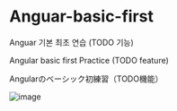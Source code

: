 # Anguar-basic-first
Anguar 기본 최초 연습 (TODO 기능)

Angular basic first Practice (TODO feature)

Angularのベーシック初練習（TODO機能）



![image](https://github.com/jang-sw/Anguar-basic-first/assets/113086375/05de749d-accb-439e-a9f4-980453464d1b)
